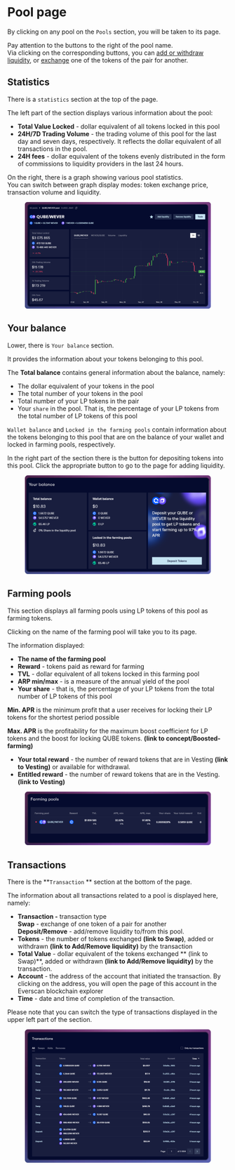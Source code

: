 # Pool page

By clicking on any pool on the `Pools` section, you will be taken to its page.

Pay attention to the buttons to the right of the pool name. \
Via clicking on the corresponding buttons, you can [add or withdraw liquidity](../how-to/add-liquidity.md), or [exchange](../../swap/) one of the tokens of the pair for another.

## **Statistics**

There is a `statistics` section at the top of the page.

The left part of the section displays various information about the pool:

* **Total Value Locked** - dollar equivalent of all tokens locked in this pool
* **24H/7D Trading Volume** - the trading volume of this pool for the last day and seven days, respectively. It reflects the dollar equivalent of all transactions in the pool.
* **24H fees** - dollar equivalent of the tokens evenly distributed in the form of commissions to liquidity providers in the last 24 hours.

On the right, there is a graph showing various pool statistics.\
You can switch between graph display modes: token exchange price, transaction volume and liquidity.

<figure><img src="../../../.gitbook/assets/image (385).png" alt=""><figcaption></figcaption></figure>

## Your balance

Lower, there is `Your balance` section.

It provides the information about your tokens belonging to this pool.&#x20;

The **Total balance** contains general information about the balance, namely:

* The dollar equivalent of your tokens in the pool
* The total number of your tokens in the pool
* Total number of your LP tokens in the pair&#x20;
* Your `share` in the pool. That is, the percentage of your LP tokens from the total number of LP tokens of this pool

`Wallet balance` and `Locked in the farming pools` contain information about the tokens belonging to this pool that are on the balance of your wallet and locked in farming pools, respectively.&#x20;

In the right part of the section there is the button for depositing tokens into this pool. Click the appropriate button to go to the page for adding liquidity.

<figure><img src="../../../.gitbook/assets/image (391).png" alt=""><figcaption></figcaption></figure>

## **Farming pools**

This section displays all farming pools using LP tokens of this pool as farming tokens.&#x20;

Clicking on the name of the farming pool will take you to its page.

The information displayed:

* **The name of the farming pool**
* **Reward** - tokens paid as reward for farming
* **TVL** - dollar equivalent of all tokens locked in this farming pool
* **ARP min/max** - is a measure of the annual yield of the pool
* **Your share** - that is, the percentage of your LP tokens from the total number of LP tokens of this pool

**Min. APR** is the minimum profit that a user receives for locking their LP tokens for the shortest period possible

**Max. APR** is the profitability for the maximum boost coefficient for LP tokens and the boost for locking QUBE tokens. **(link to concept/Boosted-farming)**

* **Your total reward** - the number of reward tokens that are in Vesting **(link to Vesting)** or available for withdrawal.
* **Entitled reward** - the number of reward tokens that are in the Vesting. **(link to Vesting)**

<figure><img src="../../../.gitbook/assets/image (384).png" alt=""><figcaption></figcaption></figure>

## **Transactions**

There is the **`Transaction` ** section at the bottom of the page.

The information about all transactions related to a pool is displayed here, namely:

* **Transaction -** transaction type \
  **Swap** - exchange of one token of a pair for another \
  **Deposit/Remove** - add/remove liquidity to/from this pool.&#x20;
* **Tokens** - the number of tokens exchanged **(link to Swap)**, added or withdrawn **(link to Add/Remove liquidity)** by the transaction
* **Total Value** - dollar equivalent of the tokens exchanged \*\* (link to Swap)\*\*, added or withdrawn **(link to Add/Remove liquidity)** by the transaction.
* **Account** - the address of the account that initiated the transaction. By clicking on the address, you will open the page of this account in the Everscan blockchain explorer
* **Time** - date and time of completion of the transaction.

Please note that you can switch the type of transactions displayed in the upper left part of the section.&#x20;

<figure><img src="../../../.gitbook/assets/image (367).png" alt=""><figcaption></figcaption></figure>
